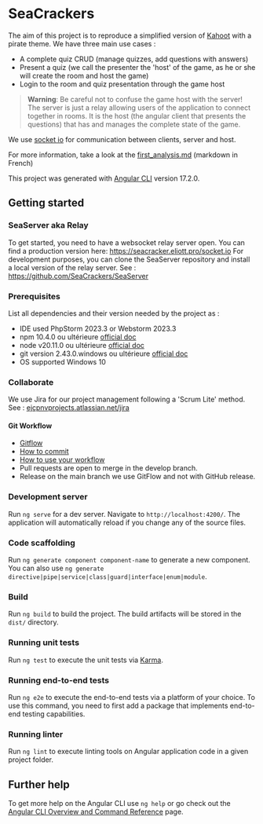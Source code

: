 # SeaCrackers

The aim of this project is to reproduce a simplified version of [Kahoot](https://kahoot.com/) with a pirate theme.
We have three main use cases :
- A complete quiz CRUD (manage quizzes, add questions with answers)
- Present a quiz (we call the presenter the 'host' of the game, as he or she will create the room and host the game)
- Login to the room and quiz presentation through the game host
> **Warning**: Be careful not to confuse the game host with the server! The server is just a relay allowing users of the application to connect together in rooms. It is the host (the angular client that presents the questions) that has and manages the complete state of the game.

We use [socket io](https://www.npmjs.com/package/ngx-socket-io) for communication between clients, server and host.

For more information, take a look at the [first_analysis.md](https://github.com/SeaCrackers/SeaCracker/blob/develop/first_analysis.md) (markdown in French)

This project was generated with [Angular CLI](https://github.com/angular/angular-cli) version 17.2.0.

## Getting started

### SeaServer aka Relay
To get started, you need to have a websocket relay server open. 
You can find a production version here: https://seacracker.eliott.pro/socket.io
For development purposes, you can clone the SeaServer repository and install a local version of the relay server.
See : https://github.com/SeaCrackers/SeaServer

### Prerequisites

List all dependencies and their version needed by the project as :

* IDE used PhpStorm 2023.3 or Webstorm 2023.3
* npm 10.4.0 ou ultérieure [official doc](https://docs.npmjs.com/try-the-latest-stable-version-of-npm)
* node v20.11.0 ou ultérieure [official doc](https://nodejs.org/en/download)
* git version 2.43.0.windows ou ultérieure [official doc](https://git-scm.com/)
* OS supported Windows 10

### Collaborate
We use Jira for our project management following a 'Scrum Lite' method. 
See : [ejcpnvprojects.atlassian.net/jira](https://ejcpnvprojects.atlassian.net/jira/software/projects/SEA/boards/4/backlog?epics=visible)
#### Git Workflow
  * [Gitflow](https://www.atlassian.com/fr/git/tutorials/comparing-workflows/gitflow-workflow#:~:text=Gitflow%20est%20l'un%20des,les%20hotfix%20vers%20la%20production.)
  * [How to commit](https://www.conventionalcommits.org/en/v1.0.0/)
  * [How to use your workflow](https://nvie.com/posts/a-successful-git-branching-model/)
  * Pull requests are open to merge in the develop branch.
  * Release on the main branch we use GitFlow and not with GitHub release.

### Development server

Run `ng serve` for a dev server. Navigate to `http://localhost:4200/`. The application will automatically reload if you change any of the source files.

### Code scaffolding

Run `ng generate component component-name` to generate a new component. You can also use `ng generate directive|pipe|service|class|guard|interface|enum|module`.

### Build

Run `ng build` to build the project. The build artifacts will be stored in the `dist/` directory.

### Running unit tests

Run `ng test` to execute the unit tests via [Karma](https://karma-runner.github.io).

### Running end-to-end tests

Run `ng e2e` to execute the end-to-end tests via a platform of your choice. To use this command, you need to first add a package that implements end-to-end testing capabilities.

### Running linter

Run `ng lint` to execute linting tools on Angular application code in a given project folder.

## Further help

To get more help on the Angular CLI use `ng help` or go check out the [Angular CLI Overview and Command Reference](https://angular.io/cli) page.
